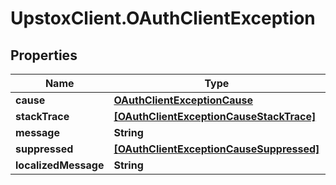 # UpstoxClient.OAuthClientException

## Properties
Name | Type | Description | Notes
------------ | ------------- | ------------- | -------------
**cause** | [**OAuthClientExceptionCause**](OAuthClientExceptionCause.md) |  | [optional] 
**stackTrace** | [**[OAuthClientExceptionCauseStackTrace]**](OAuthClientExceptionCauseStackTrace.md) |  | [optional] 
**message** | **String** |  | [optional] 
**suppressed** | [**[OAuthClientExceptionCauseSuppressed]**](OAuthClientExceptionCauseSuppressed.md) |  | [optional] 
**localizedMessage** | **String** |  | [optional] 
